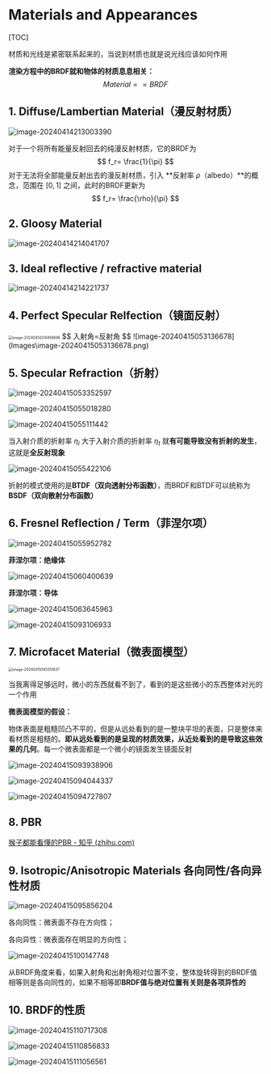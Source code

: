 # Materials and Appearances

[TOC]



材质和光线是紧密联系起来的，当说到材质也就是说光线应该如何作用



**渲染方程中的BRDF就和物体的材质息息相关：**
$$
Material == BRDF
$$


## 1. Diffuse/Lambertian Material（漫反射材质）

![image-20240414213003390](Images\image-20240414213003390.png)

对于一个将所有能量反射回去的纯漫反射材质，它的BRDF为
$$
f_r= \frac{1}{\pi}
$$
对于无法将全部能量反射出去的漫反射材质，引入 **反射率 $\rho$（albedo）**的概念，范围在 $[0, 1]$ 之间，此时的BRDF更新为
$$
f_r= \frac{\rho}{\pi}
$$

## 2. Gloosy Material

![image-20240414214041707](Images\image-20240414214041707.png)



## 3. Ideal reflective / refractive material

![image-20240414214221737](Images\image-20240414214221737.png)



## 4. Perfect Specular Relfection（镜面反射）

<img src="Images\image-20240414214456698.png" alt="image-20240414214456698" style="zoom:50%;" />
$$
入射角=反射角
$$
![image-20240415053136678](Images\image-20240415053136678.png)



## 5. Specular Refraction（折射）

![image-20240415053352597](Images\image-20240415053352597.png)

![image-20240415055018280](Images\image-20240415055018280.png)

![image-20240415055111442](Images\image-20240415055111442.png)

当入射介质的折射率 $\eta_i$ 大于入射介质的折射率 $\eta_t$ 就**有可能导致没有折射的发生**，这就是**全反射现象**

![image-20240415055422106](Images\image-20240415055422106.png)

折射的模式使用的是**BTDF（双向透射分布函数）**，而BRDF和BTDF可以统称为**BSDF（双向散射分布函数）**

## 6. Fresnel Reflection / Term（菲涅尔项）

![image-20240415055952782](Images\image-20240415055952782.png)

**菲涅尔项：绝缘体**

![image-20240415060400639](Images\image-20240415060400639.png)

**菲涅尔项：导体**

![image-20240415063645963](Images\image-20240415063645963.png)

![image-20240415093106933](Images\image-20240415093106933.png)



## 7. Microfacet Material（微表面模型）

<img src="Images\image-20240415093351637.png" alt="image-20240415093351637" style="zoom: 50%;" />

当我离得足够远时，微小的东西就看不到了，看到的是这些微小的东西整体对光的一个作用

**微表面模型的假设：**

​	物体表面是粗糙凹凸不平的，但是从远处看到的是一整块平坦的表面，只是整体来看材质是粗糙的。**即从远处看到的是呈现的材质效果，从近处看到的是导致这些效果的几何**。每一个微表面都是一个微小的镜面发生镜面反射

![image-20240415093938906](Images\image-20240415093938906.png)

![image-20240415094044337](Images\image-20240415094044337.png)

![image-20240415094727807](Images\image-20240415094727807.png)

## 8. PBR

[猴子都能看懂的PBR - 知乎 (zhihu.com)](https://zhuanlan.zhihu.com/p/33464301)



## 9. Isotropic/Anisotropic Materials 各向同性/各向异性材质

![image-20240415095856204](Images\image-20240415095856204.png)

各向同性：微表面不存在方向性；

各向异性：微表面存在明显的方向性；

![image-20240415100147748](Images\image-20240415100147748.png)

从BRDF角度来看，如果入射角和出射角相对位置不变，整体旋转得到的BRDF值相等则是各向同性的，如果不相等即**BRDF值与绝对位置有关则是各项异性的**



## 10. BRDF的性质

![image-20240415110717308](Images\image-20240415110717308.png)

![image-20240415110856833](Images\image-20240415110856833.png)

![image-20240415111056561](Images\image-20240415111056561.png)


